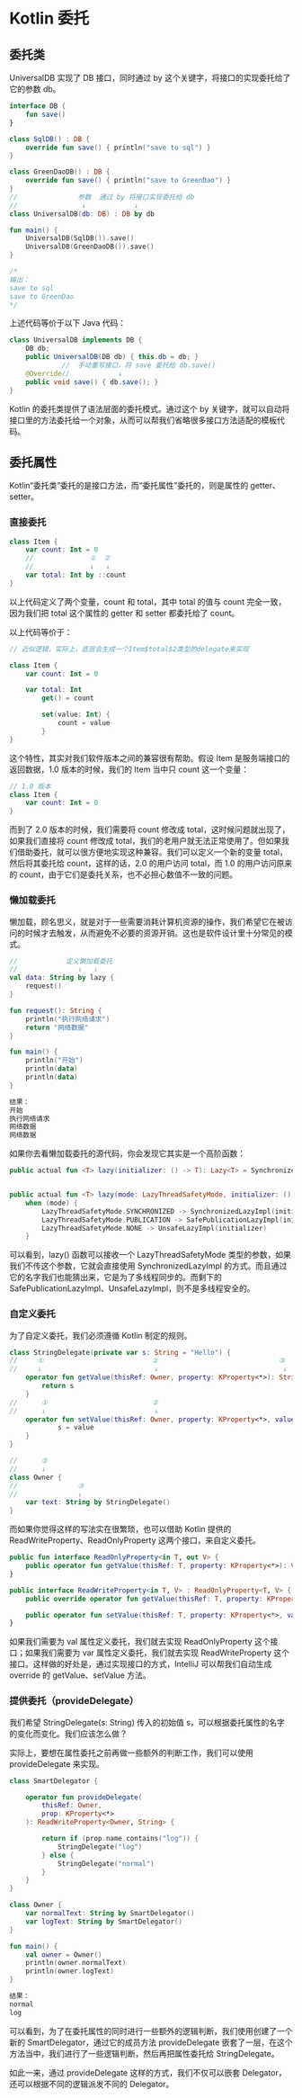 # Kotlin 委托

## 委托类

UniversalDB 实现了 DB 接口，同时通过 by 这个关键字，将接口的实现委托给了它的参数 db。

```kotlin
interface DB {
    fun save()
}

class SqlDB() : DB {
    override fun save() { println("save to sql") }
}

class GreenDaoDB() : DB {
    override fun save() { println("save to GreenDao") }
}
//               参数  通过 by 将接口实现委托给 db
//                ↓            ↓
class UniversalDB(db: DB) : DB by db

fun main() {
    UniversalDB(SqlDB()).save()
    UniversalDB(GreenDaoDB()).save()
}

/*
输出：
save to sql
save to GreenDao
*/
```

上述代码等价于以下 Java 代码：

```Java
class UniversalDB implements DB {
    DB db;
    public UniversalDB(DB db) { this.db = db; }
             //  手动重写接口，将 save 委托给 db.save()
    @Override//            ↓
    public void save() { db.save(); }
}
```

Kotlin 的委托类提供了语法层面的委托模式。通过这个 by 关键字，就可以自动将接口里的方法委托给一个对象，从而可以帮我们省略很多接口方法适配的模板代码。

## 委托属性

Kotlin“委托类”委托的是接口方法，而“委托属性”委托的，则是属性的 getter、setter。

### 直接委托

```kotlin
class Item {
    var count: Int = 0
    //              ①  ②
    //              ↓   ↓
    var total: Int by ::count
}
```

以上代码定义了两个变量，count 和 total，其中 total 的值与 count 完全一致，因为我们把 total 这个属性的 getter 和 setter 都委托给了 count。

以上代码等价于：

```kotlin
// 近似逻辑，实际上，底层会生成一个Item$total$2类型的delegate来实现

class Item {
    var count: Int = 0

    var total: Int
        get() = count

        set(value: Int) {
            count = value
        }
}
```

这个特性，其实对我们软件版本之间的兼容很有帮助。假设 Item 是服务端接口的返回数据，1.0 版本的时候，我们的 Item 当中只 count 这一个变量：

```kotlin
// 1.0 版本
class Item {
    var count: Int = 0
}
```

而到了 2.0 版本的时候，我们需要将 count 修改成 total，这时候问题就出现了，如果我们直接将 count 修改成 total，我们的老用户就无法正常使用了。但如果我们借助委托，就可以很方便地实现这种兼容。我们可以定义一个新的变量 total，然后将其委托给 count，这样的话，2.0 的用户访问 total，而 1.0 的用户访问原来的 count，由于它们是委托关系，也不必担心数值不一致的问题。

### 懒加载委托

懒加载，顾名思义，就是对于一些需要消耗计算机资源的操作，我们希望它在被访问的时候才去触发，从而避免不必要的资源开销。这也是软件设计里十分常见的模式。

```kotlin
//            定义懒加载委托
//               ↓   ↓
val data: String by lazy {
    request()
}

fun request(): String {
    println("执行网络请求")
    return "网络数据"
}

fun main() {
    println("开始")
    println(data)
    println(data)
}

结果：
开始
执行网络请求
网络数据
网络数据
```

如果你去看懒加载委托的源代码，你会发现它其实是一个高阶函数：

```kotlin
public actual fun <T> lazy(initializer: () -> T): Lazy<T> = SynchronizedLazyImpl(initializer)


public actual fun <T> lazy(mode: LazyThreadSafetyMode, initializer: () -> T): Lazy<T> =
    when (mode) {
        LazyThreadSafetyMode.SYNCHRONIZED -> SynchronizedLazyImpl(initializer)
        LazyThreadSafetyMode.PUBLICATION -> SafePublicationLazyImpl(initializer)
        LazyThreadSafetyMode.NONE -> UnsafeLazyImpl(initializer)
    }
```

可以看到，lazy() 函数可以接收一个 LazyThreadSafetyMode 类型的参数，如果我们不传这个参数，它就会直接使用 SynchronizedLazyImpl 的方式。而且通过它的名字我们也能猜出来，它是为了多线程同步的。而剩下的 SafePublicationLazyImpl、UnsafeLazyImpl，则不是多线程安全的。

### 自定义委托

为了自定义委托，我们必须遵循 Kotlin 制定的规则。

```kotlin
class StringDelegate(private var s: String = "Hello") {
//     ①                           ②                              ③
//     ↓                            ↓                               ↓
    operator fun getValue(thisRef: Owner, property: KProperty<*>): String {
        return s
    }
//      ①                          ②                                     ③
//      ↓                           ↓                                      ↓
    operator fun setValue(thisRef: Owner, property: KProperty<*>, value: String) {
            s = value
    }
}

//      ②
//      ↓
class Owner {
//               ③
//               ↓
    var text: String by StringDelegate()
}
```

而如果你觉得这样的写法实在很繁琐，也可以借助 Kotlin 提供的 ReadWriteProperty、ReadOnlyProperty 这两个接口，来自定义委托。

```kotlin
public fun interface ReadOnlyProperty<in T, out V> {
    public operator fun getValue(thisRef: T, property: KProperty<*>): V
}

public interface ReadWriteProperty<in T, V> : ReadOnlyProperty<T, V> {
    public override operator fun getValue(thisRef: T, property: KProperty<*>): V

    public operator fun setValue(thisRef: T, property: KProperty<*>, value: V)
}
```

如果我们需要为 val 属性定义委托，我们就去实现 ReadOnlyProperty 这个接口；如果我们需要为 var 属性定义委托，我们就去实现 ReadWriteProperty 这个接口。这样做的好处是，通过实现接口的方式，IntelliJ 可以帮我们自动生成 override 的 getValue、setValue 方法。

### 提供委托（provideDelegate）

我们希望 StringDelegate(s: String) 传入的初始值 s，可以根据委托属性的名字的变化而变化。我们应该怎么做？

实际上，要想在属性委托之前再做一些额外的判断工作，我们可以使用 provideDelegate 来实现。

```kotlin
class SmartDelegator {

    operator fun provideDelegate(
        thisRef: Owner,
        prop: KProperty<*>
    ): ReadWriteProperty<Owner, String> {

        return if (prop.name.contains("log")) {
            StringDelegate("log")
        } else {
            StringDelegate("normal")
        }
    }
}

class Owner {
    var normalText: String by SmartDelegator()
    var logText: String by SmartDelegator()
}

fun main() {
    val owner = Owner()
    println(owner.normalText)
    println(owner.logText)
}

结果：
normal
log
```

可以看到，为了在委托属性的同时进行一些额外的逻辑判断，我们使用创建了一个新的 SmartDelegator，通过它的成员方法 provideDelegate 嵌套了一层，在这个方法当中，我们进行了一些逻辑判断，然后再把属性委托给 StringDelegate。

如此一来，通过 provideDelegate 这样的方式，我们不仅可以嵌套 Delegator，还可以根据不同的逻辑派发不同的 Delegator。